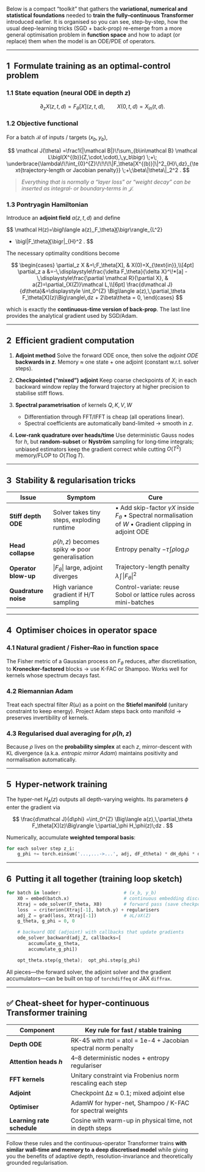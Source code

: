 Below is a compact “toolkit” that gathers the **variational, numerical and statistical foundations** needed to **train the fully–continuous Transformer** introduced earlier.  It is organised so you can see, step-by-step, how the usual deep-learning tricks (SGD + back-prop) re-emerge from a more general optimisation problem in **function space** and how to adapt (or replace) them when the model is an ODE/PDE of operators.

---

## 1 Formulate training as an optimal-control problem

### 1.1 State equation (neural ODE in depth *z*)

$$
\partial_z X(z,t,d)=F_\theta[X](z,t,d),\qquad  
X(0,t,d)=X_{\text{in}}(t,d).
$$

### 1.2 Objective functional

For a batch $\mathcal B$ of inputs / targets $(x_b,y_b)$,

$$
\mathcal J(\theta)
=\frac1{|\mathcal B|}\!\sum_{b\in\mathcal B}
\mathcal L\bigl(X^{(b)}(Z,\cdot,\cdot),\,y_b\bigr)
\;+\;
\underbrace{\lambda\!\!\int_{0}^{Z}\!\!\!\!\|F_\theta[X^{(b)}]\|^2_{H}\,dz}_{\text{trajectory-length or Jacobian penalty}}
\;+\;\beta\|\theta\|_2^2 .
$$

> *Everything that is normally a “layer loss” or “weight decay” can be inserted as integral‐ or boundary‐terms in $\mathcal J$.*

### 1.3 Pontryagin Hamiltonian

Introduce an **adjoint field** $a(z,t,d)$ and define

$$
\mathcal H(z)=\bigl\langle a(z),\,F_\theta[X](z)\bigr\rangle_{L^2}
- \bigl\|F_\theta[X](z)\bigr\|_{H}^2 .
$$

The necessary optimality conditions become

$$
\begin{cases}
\partial_z X &=\;F_\theta[X], & X(0)=X_{\text{in}},\\[4pt]
\partial_z a &=-\,\displaystyle\frac{\delta F_\theta}{\delta X}^\!*[a]
              -\,\displaystyle\frac{\partial \mathcal R}{\partial X}, 
              & a(Z)=\partial_{X(Z)}\mathcal L,\\[6pt]
\frac{d\mathcal J}{d\theta}&=\displaystyle
\int_0^{Z} \Big\langle a(z),\,\partial_\theta F_\theta[X](z)\Big\rangle\,dz
          + 2\beta\theta = 0,
\end{cases}
$$

which is exactly the **continuous-time version of back-prop**.
The last line provides the analytical gradient used by SGD/Adam.

---

## 2 Efficient gradient computation

1. **Adjoint method**
   Solve the forward ODE once, then solve the *adjoint ODE* **backwards in *z***.
   Memory ≈ one state + one adjoint (constant w\.r.t. solver steps).

2. **Checkpointed (“mixed”) adjoint**
   Keep coarse checkpoints of $X$; in each backward window replay the forward trajectory at higher precision to stabilise stiff flows.

3. **Spectral parametrisation** of kernels $Q,K,V,W$

   * Differentiation through FFT/IFFT is cheap (all operations linear).
   * Spectral coefficients are automatically band-limited → smooth in $z$.

4. **Low-rank quadrature over heads/time**
   Use deterministic Gauss nodes for $h$, but **random-subset** or **Nyström** sampling for long‐time integrals; unbiased estimators keep the gradient correct while cutting $O(T^2)$ memory/FLOP to $O(T\log T)$.

---

## 3 Stability & regularisation tricks

| Issue                | Symptom                                         | Cure                                                                                                                |
| -------------------- | ----------------------------------------------- | ------------------------------------------------------------------------------------------------------------------- |
| **Stiff depth ODE**  | Solver takes tiny steps, exploding runtime      | • Add skip-factor $\gamma X$ inside $F_\theta$  • Spectral normalisation of $W$  • Gradient clipping in adjoint ODE |
| **Head collapse**    | $\rho(h,z)$ becomes spiky ⇒ poor generalisation | Entropy penalty  $-\tau\!\int\rho\log\rho$                                                                          |
| **Operator blow-up** | $\|F_\theta\|$ large, adjoint diverges          | Trajectory-length penalty  $\lambda\!\int\!\|F_\theta\|^2$                                                          |
| **Quadrature noise** | High variance gradient if H/T sampling          | Control-variate: reuse Sobol or lattice rules across mini-batches                                                   |

---

## 4 Optimiser choices in operator space

### 4.1 Natural gradient / Fisher–Rao in function space

The Fisher metric of a Gaussian process on $F_\theta$ reduces, after discretisation, to **Kronecker-factored** blocks → use K-FAC or Shampoo. Works well for kernels whose spectrum decays fast.

### 4.2 Riemannian Adam

Treat each spectral filter $R(\omega)$ as a point on the **Stiefel manifold** (unitary constraint to keep energy).  Project Adam steps back onto manifold → preserves invertibility of kernels.

### 4.3 Regularised dual averaging for $\rho(h,z)$

Because $\rho$ lives on the **probability simplex** at each $z$, mirror-descent with KL divergence (a.k.a. *entropic mirror Adam*) maintains positivity and normalisation automatically.

---

## 5 Hyper-network training

The hyper-net $H_\phi(z)$ outputs all depth-varying weights.  Its parameters $\phi$ enter the gradient via

$$
\frac{d\mathcal J}{d\phi}
=\int_0^{Z} 
   \Big\langle a(z),\,\partial_\theta F_\theta[X](z)\Big\rangle
   \;\partial_\phi H_\phi(z)\;dz .
$$

Numerically, accumulate **weighted temporal basis**:

```python
for each solver step z_i:
    g_phi += torch.einsum('...,...->...', adj, dF_dtheta) * dH_dphi * dz
```

---

## 6 Putting it all together (training loop sketch)

```python
for batch in loader:                       # (x_b, y_b)
    X0 = embed(batch.x)                    # continuous embedding discretised
    Xtraj = ode_solver(F_theta, X0)        # forward pass (save checkpoints)
    loss  = criterion(Xtraj[-1], batch.y) + regularisers
    adj_Z = grad(loss, Xtraj[-1])          # ∂L/∂X(Z)
    g_theta, g_phi = 0, 0

    # backward ODE (adjoint) with callbacks that update gradients
    ode_solver_backward(adj_Z, callbacks=[
        accumulate_g_theta,
        accumulate_g_phi])

    opt_theta.step(g_theta);  opt_phi.step(g_phi)
```

All pieces—the forward solver, the adjoint solver and the gradient accumulators—can be built on top of `torchdiffeq` or JAX `diffrax`.

---

## ✅ Cheat-sheet for hyper-continuous Transformer training

| Component                  | Key rule for fast / stable training                            |
| -------------------------- | -------------------------------------------------------------- |
| **Depth ODE**              | RK-45 with rtol = atol = 1e-4 + Jacobian spectral norm penalty |
| **Attention heads $h$**    | 4–8 deterministic nodes + entropy regulariser                  |
| **FFT kernels**            | Unitary constraint via Frobenius norm rescaling each step      |
| **Adjoint**                | Checkpoint Δz ≈ 0.1; mixed adjoint else                        |
| **Optimiser**              | AdamW for hyper-net, Shampoo / K-FAC for spectral weights      |
| **Learning rate schedule** | Cosine with warm-up in physical time, not in depth steps       |

Follow these rules and the continuous-operator Transformer trains **with similar wall-time and memory to a deep discretised model** while giving you the benefits of adaptive depth, resolution-invariance and theoretically grounded regularisation.
